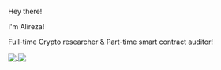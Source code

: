
<!--
**Allarious/Allarious** is a ✨ _special_ ✨ repository because its `README.md` (this file) appears on your GitHub profile.

Here are some ideas to get you started:

- 🔭 I’m currently working on ...
- 🌱 I’m currently learning ...
- 👯 I’m looking to collaborate on ...
- 🤔 I’m looking for help with ...
- 💬 Ask me about ...
- 📫 How to reach me: ...
- 😄 Pronouns: ...
- ⚡ Fun fact: ...
-->


Hey there!

I'm Alireza!

Full-time Crypto researcher & Part-time smart contract auditor!

<div>
  <a href="https://github.com/Allarious/github-readme-stats">
    <img align="center" src="https://github-readme-stats.vercel.app/api?username=Allarious&theme=dracula&show_icons=true" />
  </a>
  <a href="https://github.com/Allarious/convoychat">
    <img align="center" src="https://github-readme-stats.vercel.app/api/top-langs/?username=Allarious&theme=dracula&hide=MATLAB&langs_count=3" />
  </a>
</div>
